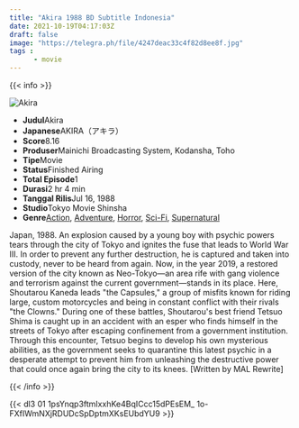 ```yaml
---
title: "Akira 1988 BD Subtitle Indonesia"
date: 2021-10-19T04:17:03Z
draft: false
image: "https://telegra.ph/file/4247deac33c4f82d8ee8f.jpg"
tags :
      - movie
---
```


{{< info >}}

<div class="aniFilz">
  <img alt="Akira" class="aniMage" src="https://cdn.myanimelist.net/images/anime/2/82596.jpg" title="Akira">
  <div class="aniInfo">
    <ul>
      <li><b>Judul</b><span>Akira</span></li>
      <li><b>Japanese</b><span>AKIRA（アキラ）</span></li>
      <li><b>Score</b><span>8.16</span></li>
      <li><b>Produser</b><span>Mainichi Broadcasting System, Kodansha, Toho</span></li>
      <li><b>Tipe</b><span>Movie</span></li>
      <li><b>Status</b><span>Finished Airing</span></li>
      <li><b>Total Episode</b><span>1</span></li>
      <li><b>Durasi</b><span>2 hr 4 min</span></li>
      <li><b>Tanggal Rilis</b><span>Jul 16, 1988</span></li>
      <li><b>Studio</b><span>Tokyo Movie Shinsha</span></li>
      <li><b>Genre</b><span><a href="/search/label/Action" title="Action">Action</a>, <a href="/search/label/Adventure" title="Adventure">Adventure</a>, <a href="/search/label/Horror" title="Horror">Horror</a>, <a href="/search/label/Sci-Fi" title="Sci-Fi">Sci-Fi</a>, <a href="/search/label/Supernatural" title="Supernatural">Supernatural</a></span></li>
    </ul>
  </div>
  <div class="aniSinoc">
    <p>Japan, 1988. An explosion caused by a young boy with psychic powers tears through the city of Tokyo and ignites the fuse that leads to World War III. In order to prevent any further destruction, he is captured and taken into custody, never to be heard from again. Now, in the year 2019, a restored version of the city known as Neo-Tokyo—an area rife with gang violence and terrorism against the current government—stands in its place. Here, Shoutarou Kaneda leads "the Capsules," a group of misfits known for riding large, custom motorcycles and being in constant conflict with their rivals "the Clowns." During one of these battles, Shoutarou's best friend Tetsuo Shima is caught up in an accident with an esper who finds himself in the streets of Tokyo after escaping confinement from a government institution. Through this encounter, Tetsuo begins to develop his own mysterious abilities, as the government seeks to quarantine this latest psychic in a desperate attempt to prevent him from unleashing the destructive power that could once again bring the city to its knees. [Written by MAL Rewrite]</p>
  </div>
</div>

{{< /info >}}

{{< dl3 01 1psYnqp3ftmIxxhKe4BqICcc15dPEsEM_ 1o-FXfIWmNXjRDUDcSpDptmXKsEUbdYU9 >}}
